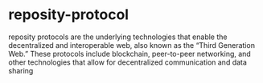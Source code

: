 # reposity-protocol
reposity protocols are the underlying technologies that enable the decentralized and interoperable web, also known as the “Third Generation Web.” These protocols include blockchain, peer-to-peer networking, and other technologies that allow for decentralized communication and data sharing
